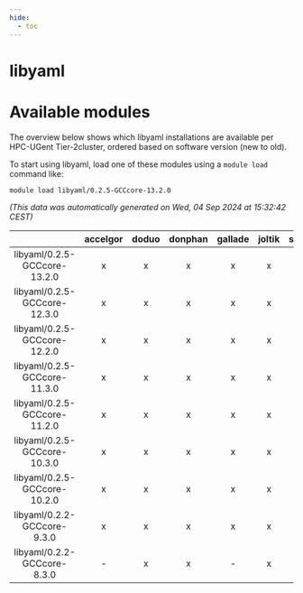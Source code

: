 ```yaml
---
hide:
  - toc
---
```


libyaml
=======

# Available modules


The overview below shows which libyaml installations are available per HPC-UGent Tier-2cluster, ordered based on software version (new to old).

To start using libyaml, load one of these modules using a `module load` command like:

```shell
module load libyaml/0.2.5-GCCcore-13.2.0
```

*(This data was automatically generated on Wed, 04 Sep 2024 at 15:32:42 CEST)*  

| |accelgor|doduo|donphan|gallade|joltik|shinx|skitty|
| :---: | :---: | :---: | :---: | :---: | :---: | :---: | :---: |
|libyaml/0.2.5-GCCcore-13.2.0|x|x|x|x|x|x|x|
|libyaml/0.2.5-GCCcore-12.3.0|x|x|x|x|x|x|x|
|libyaml/0.2.5-GCCcore-12.2.0|x|x|x|x|x|x|x|
|libyaml/0.2.5-GCCcore-11.3.0|x|x|x|x|x|x|x|
|libyaml/0.2.5-GCCcore-11.2.0|x|x|x|x|x|-|x|
|libyaml/0.2.5-GCCcore-10.3.0|x|x|x|x|x|-|x|
|libyaml/0.2.5-GCCcore-10.2.0|x|x|x|x|x|-|x|
|libyaml/0.2.2-GCCcore-9.3.0|x|x|x|x|x|-|x|
|libyaml/0.2.2-GCCcore-8.3.0|-|x|x|-|x|-|x|
